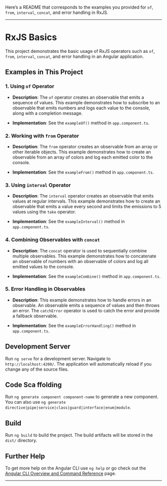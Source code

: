Here’s a README that corresponds to the examples you provided for `of`, `from`, `interval`, `concat`, and error handling in RxJS.

---

# RxJS Basics

This project demonstrates the basic usage of RxJS operators such as `of`, `from`, `interval`, `concat`, and error handling in an Angular application.

## Examples in This Project

### 1. Using `of` Operator

- **Description**: The `of` operator creates an observable that emits a sequence of values. This example demonstrates how to subscribe to an observable that emits numbers and logs each value to the console, along with a completion message.

- **Implementation**: See the `exampleOf()` method in `app.component.ts`.

### 2. Working with `from` Operator

- **Description**: The `from` operator creates an observable from an array or other iterable objects. This example demonstrates how to create an observable from an array of colors and log each emitted color to the console.

- **Implementation**: See the `exampleFrom()` method in `app.component.ts`.

### 3. Using `interval` Operator

- **Description**: The `interval` operator creates an observable that emits values at regular intervals. This example demonstrates how to create an observable that emits a value every second and limits the emissions to 5 values using the `take` operator.

- **Implementation**: See the `exampleInterval()` method in `app.component.ts`.

### 4. Combining Observables with `concat`

- **Description**: The `concat` operator is used to sequentially combine multiple observables. This example demonstrates how to concatenate an observable of numbers with an observable of colors and log all emitted values to the console.

- **Implementation**: See the `exampleCombine()` method in `app.component.ts`.

### 5. Error Handling in Observables

- **Description**: This example demonstrates how to handle errors in an observable. An observable emits a sequence of values and then throws an error. The `catchError` operator is used to catch the error and provide a fallback observable.

- **Implementation**: See the `exampleErrorHandling()` method in `app.component.ts`.

## Development Server

Run `ng serve` for a development server. Navigate to `http://localhost:4200/`. The application will automatically reload if you change any of the source files.

## Code Sca ffolding

Run `ng generate component component-name` to generate a new component. You can also use `ng generate directive|pipe|service|class|guard|interface|enum|module`.

## Build

Run `ng build` to build the project. The build artifacts will be stored in the `dist/` directory.

## Further Help

To get more help on the Angular CLI use `ng help` or go check out the [Angular CLI Overview and Command Reference](https://angular.dev/tools/cli) page.

---
